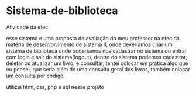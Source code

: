 # Sistema-de-biblioteca
Atividade da etec

esse sistema e uma proposta de avaliação do meu professor na etec da matéria de desenvolvimento de sistema II, onde deveríamos criar um sistema de biblioteca onde poderiamos nos cadastrar no sistema ou entrar com login e sair do sistema(logout), dentro do sistema podemos cadastrar, deletar ou atualizar um livro, e consultar, tentei colocar em prática algo que eu pensei, que seria além de uma consulta geral dos livros, também colocar um consulta por código.

utilizei html, css, php e sql nesse projeto

